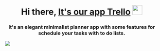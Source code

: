 <h1 align="center">Hi there, <a href="https://daniilshat.ru/" target="_blank">It's our app Trello</a> 
<img src="https://github.com/blackcater/blackcater/raw/main/images/Hi.gif" height="32"/></h1>
<h3 align="center">It's an elegant minimalist planner app with some features for schedule your tasks with to do lists.</h3>


<img src="https://user-images.githubusercontent.com/67506976/157711932-e56be398-e77f-49b9-9577-c89c7be6ca4f.gif"/></h1>

